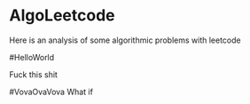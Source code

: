# AlgoLeetcode
Here is an analysis of some algorithmic problems with leetcode

#HelloWorld

Fuck this shit

#VovaOvaVova
What if
